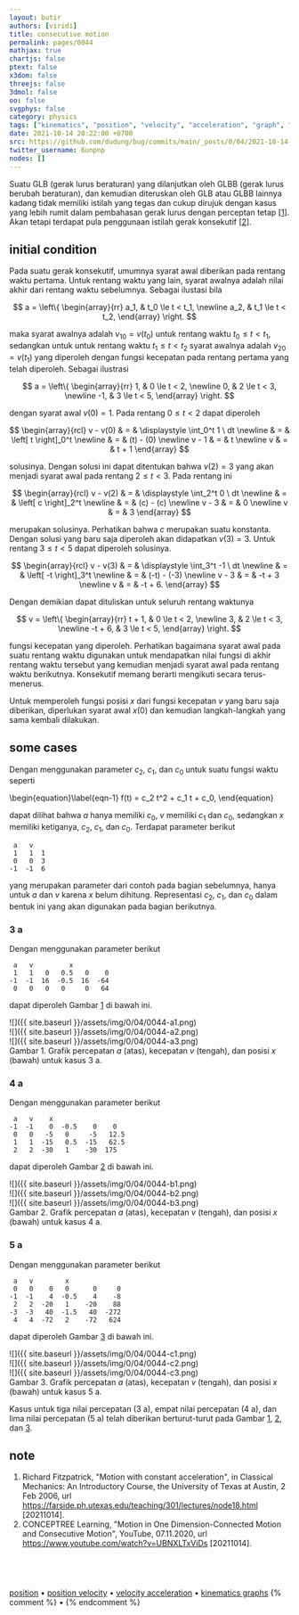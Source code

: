 ```yaml
---
layout: butir
authors: [viridi]
title: consecutive motion
permalink: pages/0044
mathjax: true
chartjs: false
ptext: false
x3dom: false
threejs: false
3dmol: false
oo: false
svgphys: false
category: physics
tags: ["kinematics", "position", "velocity", "acceleration", "graph", "xva", "consecutive motion"]
date: 2021-10-14 20:22:00 +0700
src: https://github.com/dudung/bug/commits/main/_posts/0/04/2021-10-14-consecutive-motion.md
twitter_username: 6unpnp
nodes: []
---
```

Suatu GLB (gerak lurus beraturan) yang dilanjutkan oleh GLBB (gerak lurus berubah beraturan), dan kemudian diteruskan oleh GLB atau GLBB lainnya kadang tidak memiliki istilah yang tegas dan cukup dirujuk dengan kasus yang lebih rumit dalam pembahasan gerak lurus dengan perceptan tetap [[1](#r01)]. Akan tetapi terdapat pula penggunaan istilah gerak konsekutif [[2](#r02)].


## initial condition
Pada suatu gerak konsekutif, umumnya syarat awal diberikan pada rentang waktu pertama. Untuk rentang waktu yang lain, syarat awalnya adalah nilai akhir dari rentang waktu sebelumnya. Sebagai ilustasi bila

$$
a = \left\{
\begin{array}{rr}
a_1, & t_0 \le t < t_1, \newline
a_2, & t_1 \le t < t_2,
\end{array}
\right.
$$

maka syarat awalnya adalah $v_{10} = v(t_0)$ untuk rentang waktu $t_0 \le t < t_1$, sedangkan untuk untuk rentang waktu $t_1 \le t < t_2$ syarat awalnya adalah $v_{20} = v(t_1)$ yang diperoleh dengan fungsi kecepatan pada rentang pertama yang telah diperoleh. Sebagai ilustrasi

$$
a = \left\{
\begin{array}{rr}
1, & 0 \le t < 2, \newline
0, & 2 \le t < 3, \newline
-1, & 3 \le t < 5,
\end{array}
\right.
$$

dengan syarat awal $v(0) = 1$. Pada rentang $0 \le t < 2$ dapat diperoleh

$$
\begin{array}{rcl}
v - v(0) & = & \displaystyle \int_0^t 1 \ dt \newline
& = & \left[ t \right]_0^t \newline
& = & (t) - (0) \newline
v - 1 & = & t \newline
v & = & t + 1
\end{array}
$$

solusinya. Dengan solusi ini dapat ditentukan bahwa $v(2) = 3$ yang akan menjadi syarat awal pada rentang $2 \le t < 3$. Pada rentang ini

$$
\begin{array}{rcl}
v - v(2) & = & \displaystyle \int_2^t 0 \ dt \newline
& = & \left[ c \right]_2^t \newline
& = & (c) - (c) \newline
v - 3 & = & 0 \newline
v & = & 3
\end{array}
$$

merupakan solusinya. Perhatikan bahwa $c$ merupakan suatu konstanta. Dengan solusi yang baru saja diperoleh akan didapatkan $v(3) = 3$. Untuk rentang $3 \le t < 5$ dapat diperoleh solusinya.

$$
\begin{array}{rcl}
v - v(3) & = & \displaystyle \int_3^t -1 \ dt \newline
& = & \left[ -t \right]_3^t \newline
& = & (-t) - (-3) \newline
v - 3 & = & -t + 3 \newline
v & = & -t + 6.
\end{array}
$$

Dengan demikian dapat dituliskan untuk seluruh rentang waktunya

$$
v = \left\{
\begin{array}{rr}
t + 1, & 0 \le t < 2, \newline
3, & 2 \le t < 3, \newline
-t + 6, & 3 \le t < 5,
\end{array}
\right.
$$

fungsi kecepatan yang diperoleh. Perhatikan bagaimana syarat awal pada suatu rentang waktu digunakan untuk mendapatkan nilai fungsi di akhir rentang waktu tersebut yang kemudian menjadi syarat awal pada rentang waktu berikutnya. Konsekutif memang berarti mengikuti secara terus-menerus.

Untuk memperoleh fungsi posisi $x$ dari fungsi kecepatan $v$ yang baru saja diberikan, diperlukan syarat awal $x(0)$ dan kemudian langkah-langkah yang sama kembali dilakukan.


## some cases
Dengan menggunakan parameter $c_2$, $c_1$, dan $c_0$ untuk suatu fungsi waktu seperti

\begin{equation}\label{eqn-1}
f(t) = c_2 t^2 + c_1 t + c_0,
\end{equation}

dapat dilihat bahwa $a$ hanya memiliki $c_0$, $v$ memiliki $c_1$ dan $c_0$, sedangkan $x$ memiliki ketiganya, $c_2$, $c_1$, dan $c_0$. Terdapat parameter berikut
```
 a   v
 1   1  1
 0   0  3
-1  -1  6
```
yang merupakan parameter dari contoh pada bagian sebelumnya, hanya untuk $a$ dan $v$ karena $x$ belum dihitung. Representasi $c_2$, $c_1$, dan $c_0$ dalam bentuk ini yang akan digunakan pada bagian berikutnya.

### 3 a
Dengan menggunakan parameter berikut
```
 a   v		   x		
 1   1   0   0.5   0    0
-1  -1  16  -0.5  16  -64
 0	 0   0   0     0   64
```
dapat diperoleh Gambar [1](#fig1) di bawah ini.

![]({{ site.baseurl }}/assets/img/0/04/0044-a1.png) \
![]({{ site.baseurl }}/assets/img/0/04/0044-a2.png) \
![]({{ site.baseurl }}/assets/img/0/04/0044-a3.png) \
Gambar <a name="fig1">1</a>. Grafik percepatan $a$ (atas), kecepatan $v$ (tengah), dan posisi $x$ (bawah) untuk kasus 3 a.

### 4 a
Dengan menggunakan parameter berikut
```
 a   v    x		
-1  -1    0  -0.5    0    0
 0   0   -5   0     -5   12.5
 1   1  -15   0.5  -15   62.5
 2   2  -30   1    -30  175
```
dapat diperoleh Gambar [2](#fig2) di bawah ini.

![]({{ site.baseurl }}/assets/img/0/04/0044-b1.png) \
![]({{ site.baseurl }}/assets/img/0/04/0044-b2.png) \
![]({{ site.baseurl }}/assets/img/0/04/0044-b3.png) \
Gambar <a name="fig2">2</a>. Grafik percepatan $a$ (atas), kecepatan $v$ (tengah), dan posisi $x$ (bawah) untuk kasus 4 a.

### 5 a
Dengan menggunakan parameter berikut
```
 a   v        x		
 0   0    0   0      0     0
-1  -1    4  -0.5    4    -8
 2   2  -20   1    -20    88
-3  -3   40  -1.5   40  -272
 4   4  -72   2    -72   624
```
dapat diperoleh Gambar [3](#fig3) di bawah ini.

![]({{ site.baseurl }}/assets/img/0/04/0044-c1.png) \
![]({{ site.baseurl }}/assets/img/0/04/0044-c2.png) \
![]({{ site.baseurl }}/assets/img/0/04/0044-c3.png) \
Gambar <a name="fig3">3</a>.  Grafik percepatan $a$ (atas), kecepatan $v$ (tengah), dan posisi $x$ (bawah) untuk kasus 5 a.

Kasus untuk tiga nilai percepatan (3 a), empat nilai percepatan (4 a), dan lima nilai percepatan (5 a) telah diberikan berturut-turut pada Gambar [1](#fig1), [2](#fig2), dan [3](#fig3).


## note
1. <a name="r01"></a>Richard Fitzpatrick, "Motion with constant acceleration", in Classical Mechanics: An Introductory Course, the University of Texas at Austin, 2 Feb 2006, url <https://farside.ph.utexas.edu/teaching/301/lectures/node18.html> [20211014].
2. <a name="r02"></a>CONCEPTREE Learning, "Motion in One Dimension-Connected Motion and Consecutive Motion", YouTube, 07.11.2020, url <https://www.youtube.com/watch?v=UBNXLTxViDs> [20211014].


## &nbsp;
[position](0030.html) &bull; [position velocity](0040.html) &bull; [velocity acceleration](0041.html) &bull; [kinematics graphs](0043.html)
{% comment %} []() &bull; []() {% endcomment %}


<ans>
</ans>
